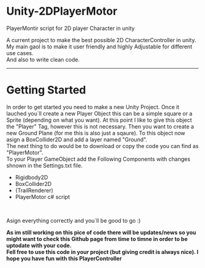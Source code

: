 # Unity-2DPlayerMotor
PlayerMontir script for 2D player Character in unity

A current project to make the best possible 2D CharacterController in unity. <br />
My main gaol is to make it user friendly and highly Adjustable for different use cases. <br />
And also to write clean code.

---
# Getting Started
In order to get started you need to make a new Unity Project. Once it lauched you`ll create a new Player Object this can be a simple square or a Sprite (depending on what you want). At this point I like to give this object the "Player" Tag, however this is not necessary. Then you want to create a new Ground Plane (for me this is also just a sqaure). To this object now asign a BoxCollider2D and add a layer named "Ground".<br /> 
The next thing to do would be to download or copy the code you can find as "PlayerMotor". <br />
To your Player GameObject add the Following Components with changes shnown in the Settings.txt file. <br />

- Rigidbody2D
- BoxCollider2D
- (TrailRenderer)
- PlayerMotor c# script

<br />

Asign everything correctly and you`ll be good to go :)


**As im still working on this pice of code there will be updates/news so you might want to check this Github page from time to timne in order to be uptodate with your code. <br /> Fell free to use this code in your project (but giving credit is always nice). I hope you have fun with this PlayerController**
